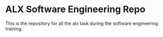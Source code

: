 # ALX Software Engineering Repo

This is the repository for all the alx task during the software engineering training. 
